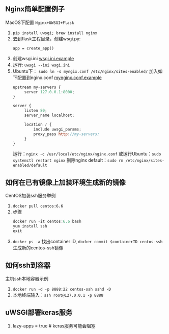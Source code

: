 ## Nginx简单配置例子
MacOS下配置 `Nginx+UWSGI+Flask`
1. ```pip install uwsgi; brew install nginx```
2. 去到flask工程目录，创建wsgi.py:
    ```
    app = create_app()
    ```
3. 创建wsgi.ini [wsgi.ini.example](./nginx_simple_example/wsgi.ini)
4. 运行: ```uwsgi --ini wsgi.ini```
5. Ubuntu下：
   ```sudo ln -s myngix.conf /etc/nginx/sites-enabled/``` 加入如下配置到nginx.conf [mynginx.conf.example](./nginx_simple_example/mynginx.conf)
   ```js
   upstream my-servers {
        server 127.0.0.1:8000;
   }

   server {
        listen 80;
        server_name localhost;

        location / {
            include uwsgi_params;
            proxy_pass http://my-servers;
        }
   }
   ```
   运行：```nginx -c /usr/local/etc/nginx/nginx.conf```
   或运行Ubuntu：```sudo systemctl restart nginx```
   删除nginx default：```sudo rm /etc/nginx/sites-enabled/default```

## 如何在已有镜像上加装环境生成新的镜像
CentOS加装ssh服务举例
1. ```docker pull centos:6.6```
2. 步骤
   ```js
   docker run -it centos:6.6 bash
   yum install ssh
   exit
   ```
3. ```docker ps -a``` 找出container ID, ```docker commit $containerID centos-ssh```生成新的centos-ssh镜像

## 如何ssh到容器
主机ssh本地容器示例
1. ```docker run -d -p 8888:22 centos-ssh sshd -D```
2. 本地终端输入：```ssh root@127.0.0.1 -p 8888```

## uWSGI部署keras服务
1. lazy-apps = true # keras服务可能会阻塞

